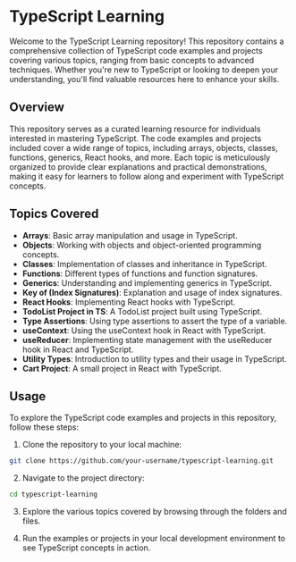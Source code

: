 # TypeScript Learning

Welcome to the TypeScript Learning repository! This repository contains a comprehensive collection of TypeScript code examples and projects covering various topics, ranging from basic concepts to advanced techniques. Whether you're new to TypeScript or looking to deepen your understanding, you'll find valuable resources here to enhance your skills.

## Overview

This repository serves as a curated learning resource for individuals interested in mastering TypeScript. The code examples and projects included cover a wide range of topics, including arrays, objects, classes, functions, generics, React hooks, and more. Each topic is meticulously organized to provide clear explanations and practical demonstrations, making it easy for learners to follow along and experiment with TypeScript concepts.

## Topics Covered

- **Arrays**: Basic array manipulation and usage in TypeScript.
- **Objects**: Working with objects and object-oriented programming concepts.
- **Classes**: Implementation of classes and inheritance in TypeScript.
- **Functions**: Different types of functions and function signatures.
- **Generics**: Understanding and implementing generics in TypeScript.
- **Key of (Index Signatures)**: Explanation and usage of index signatures.
- **React Hooks**: Implementing React hooks with TypeScript.
- **TodoList Project in TS**: A TodoList project built using TypeScript.
- **Type Assertions**: Using type assertions to assert the type of a variable.
- **useContext**: Using the useContext hook in React with TypeScript.
- **useReducer**: Implementing state management with the useReducer hook in React and TypeScript.
- **Utility Types**: Introduction to utility types and their usage in TypeScript.
- **Cart Project**: A small project in React with TypeScript.


## Usage

To explore the TypeScript code examples and projects in this repository, follow these steps:

1. Clone the repository to your local machine:

```bash
git clone https://github.com/your-username/typescript-learning.git
```

2. Navigate to the project directory:

```bash
cd typescript-learning
```

3. Explore the various topics covered by browsing through the folders and files.

4. Run the examples or projects in your local development environment to see TypeScript concepts in action.

